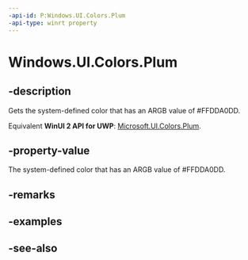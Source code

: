 ```yaml
---
-api-id: P:Windows.UI.Colors.Plum
-api-type: winrt property
---
```


<!-- Property syntax
public Windows.UI.Color Plum { get; }
-->

# Windows.UI.Colors.Plum

## -description

Gets the system-defined color that has an ARGB value of #FFDDA0DD.

Equivalent **WinUI 2 API for UWP**: [Microsoft.UI.Colors.Plum](/windows/winui/api/microsoft.ui.colors.plum).

## -property-value

The system-defined color that has an ARGB value of #FFDDA0DD.

## -remarks

## -examples

## -see-also
